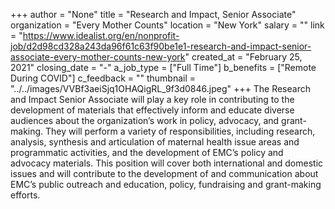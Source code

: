 +++
author = "None"
title = "Research and Impact, Senior Associate"
organization = "Every Mother Counts"
location = "New York"
salary = ""
link = "https://www.idealist.org/en/nonprofit-job/d2d98cd328a243da96f61c63f90be1e1-research-and-impact-senior-associate-every-mother-counts-new-york"
created_at = "February 25, 2021"
closing_date = "-"
a_job_type = ["Full Time"]
b_benefits = ["Remote During COVID"]
c_feedback = ""
thumbnail = "../../images/VVBf3aeiSjq1OHAQigRL_9f3d0846.jpeg"
+++
The Research and Impact Senior Associate will play a key role in contributing to the development of materials that effectively inform and educate diverse audiences about the organization’s work in policy, advocacy, and grant-making. They will perform a variety of responsibilities, including research, analysis, synthesis and articulation of maternal health issue areas and programmatic activities, and the development of EMC’s policy and advocacy materials. This position will cover both international and domestic issues and will contribute to the development of and communication about EMC’s public outreach and education, policy, fundraising and grant-making efforts. 
